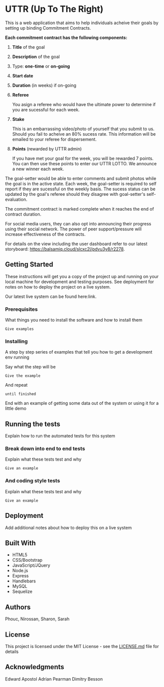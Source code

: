 # UTTR (Up To The Right)

This is a web application that aims to help individuals acheive their goals by setting up binding Commitment Contracts.

**Each commitment contract has the following components:**
1. **Title** of the goal
2. **Description** of the goal
3. Type: **one-time** or **on-going**
4. **Start date**
5. **Duration** (in weeks) if on-going
6. **Referee**

   You asign a referee who would have the ultimate power to determine if you are sucessful for each week.
7. **Stake**

   This is an embarrassing video/photo of yourself that you submit to us. Should you fail to acheive an 80% sucess rate. This information will be emailed to your referee for dispersement.
8. **Points** (rewarded by UTTR admin)

   If you have met your goal for the week, you will be rewarded 7 points. You can then use these points to enter our UTTR LOTTO. We announce a new winner each week.

The goal-setter would be able to enter comments and submit photos while the goal is in the active state. Each week, the goal-setter is required to self report if they are sucessful on the weekly basis. The sucess status can be updated by the goal's referee should they disagree with goal-setter's self-evaluation.

The commitment contract is marked complete when it reaches the end of contract duration.

For social media users, they can also opt into announcing their progress using their social network. The power of peer support/pressure will increase effectiveness of the contracts.

For details on the view including the user dashboard refer to our latest storyboard: https://balsamiq.cloud/slcxc2l/pdvu3y8/r2278.

## Getting Started

These instructions will get you a copy of the project up and running on your local machine for development and testing purposes. See deployment for notes on how to deploy the project on a live system.

Our latest live system can be found here:link.

### Prerequisites

What things you need to install the software and how to install them

```
Give examples
```

### Installing

A step by step series of examples that tell you how to get a development env running

Say what the step will be

```
Give the example
```

And repeat

```
until finished
```

End with an example of getting some data out of the system or using it for a little demo

## Running the tests

Explain how to run the automated tests for this system

### Break down into end to end tests

Explain what these tests test and why

```
Give an example
```

### And coding style tests

Explain what these tests test and why

```
Give an example
```

## Deployment

Add additional notes about how to deploy this on a live system

## Built With
* HTML5
* CSS/Bootstrap
* JavaScript/JQuery
* Node.js
* Express
* Handlebars
* MySQL
* Sequelize




## Authors

Phouc, Nirossan, Sharon, Sarah

## License

This project is licensed under the MIT License - see the [LICENSE.md](LICENSE.md) file for details

## Acknowledgments
Edward Apostol 
Adrian Pearman 
Dimitry Besson 
